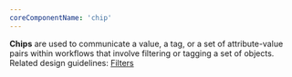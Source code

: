 ```yaml
---
coreComponentName: 'chip'
---
```

**Chips** are used to communicate a value, a tag, or a set of attribute-value pairs within workflows that involve filtering or tagging a set of objects. Related design guidelines: [Filters](/design-guidelines/usage-and-behavior/filters)

